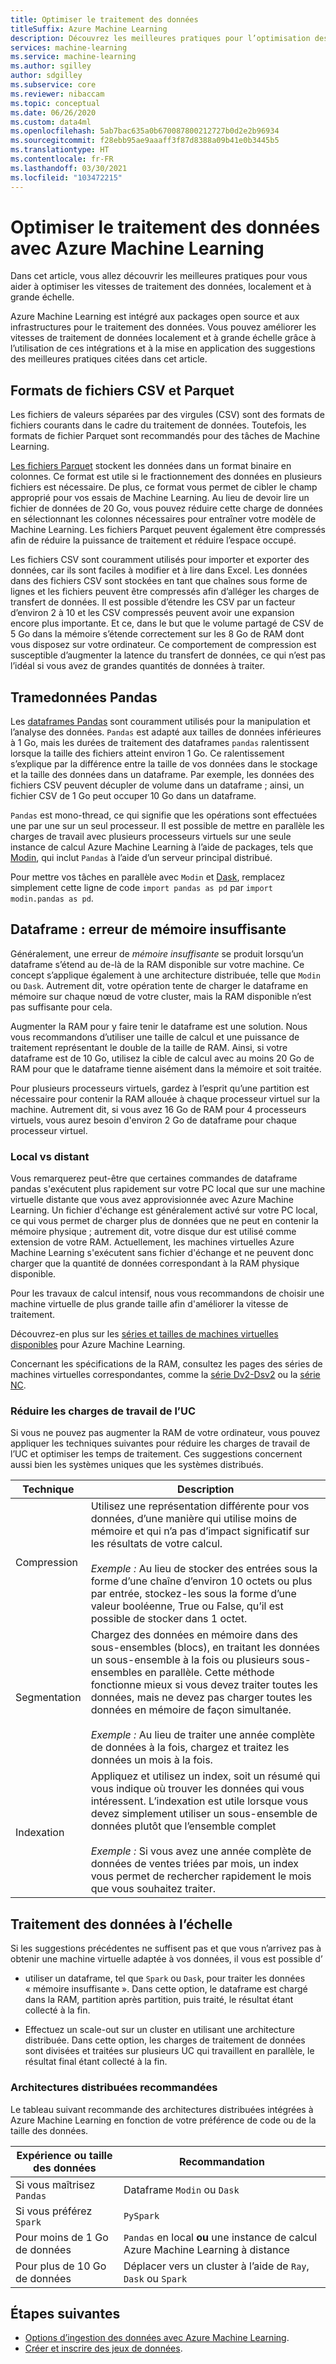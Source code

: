 ```yaml
---
title: Optimiser le traitement des données
titleSuffix: Azure Machine Learning
description: Découvrez les meilleures pratiques pour l’optimisation des vitesses de traitement de données et les intégrations prises en charge par Azure Machine Learning pour le traitement de données à grande échelle.
services: machine-learning
ms.service: machine-learning
ms.author: sgilley
author: sdgilley
ms.subservice: core
ms.reviewer: nibaccam
ms.topic: conceptual
ms.date: 06/26/2020
ms.custom: data4ml
ms.openlocfilehash: 5ab7bac635a0b670087800212727b0d2e2b96934
ms.sourcegitcommit: f28ebb95ae9aaaff3f87d8388a09b41e0b3445b5
ms.translationtype: HT
ms.contentlocale: fr-FR
ms.lasthandoff: 03/30/2021
ms.locfileid: "103472215"
---
```

# <a name="optimize-data-processing-with-azure-machine-learning"></a>Optimiser le traitement des données avec Azure Machine Learning

Dans cet article, vous allez découvrir les meilleures pratiques pour vous aider à optimiser les vitesses de traitement des données, localement et à grande échelle.

Azure Machine Learning est intégré aux packages open source et aux infrastructures pour le traitement des données. Vous pouvez améliorer les vitesses de traitement de données localement et à grande échelle grâce à l’utilisation de ces intégrations et à la mise en application des suggestions des meilleures pratiques citées dans cet article.

## <a name="parquet-and-csv-file-formats"></a>Formats de fichiers CSV et Parquet

Les fichiers de valeurs séparées par des virgules (CSV) sont des formats de fichiers courants dans le cadre du traitement de données. Toutefois, les formats de fichier Parquet sont recommandés pour des tâches de Machine Learning.

[Les fichiers Parquet](https://parquet.apache.org/) stockent les données dans un format binaire en colonnes. Ce format est utile si le fractionnement des données en plusieurs fichiers est nécessaire. De plus, ce format vous permet de cibler le champ approprié pour vos essais de Machine Learning. Au lieu de devoir lire un fichier de données de 20 Go, vous pouvez réduire cette charge de données en sélectionnant les colonnes nécessaires pour entraîner votre modèle de Machine Learning. Les fichiers Parquet peuvent également être compressés afin de réduire la puissance de traitement et réduire l’espace occupé.

Les fichiers CSV sont couramment utilisés pour importer et exporter des données, car ils sont faciles à modifier et à lire dans Excel. Les données dans des fichiers CSV sont stockées en tant que chaînes sous forme de lignes et les fichiers peuvent être compressés afin d’alléger les charges de transfert de données. Il est possible d’étendre les CSV par un facteur d’environ 2 à 10 et les CSV compressés peuvent avoir une expansion encore plus importante. Et ce, dans le but que le volume partagé de CSV de 5 Go dans la mémoire s’étende correctement sur les 8 Go de RAM dont vous disposez sur votre ordinateur. Ce comportement de compression est susceptible d’augmenter la latence du transfert de données, ce qui n’est pas l’idéal si vous avez de grandes quantités de données à traiter. 

## <a name="pandas-dataframe"></a>Tramedonnées Pandas

Les [dataframes Pandas](https://pandas.pydata.org/pandas-docs/stable/getting_started/overview.html) sont couramment utilisés pour la manipulation et l’analyse des données. `Pandas` est adapté aux tailles de données inférieures à 1 Go, mais les durées de traitement des dataframes `pandas` ralentissent lorsque la taille des fichiers atteint environ 1 Go. Ce ralentissement s’explique par la différence entre la taille de vos données dans le stockage et la taille des données dans un dataframe. Par exemple, les données des fichiers CSV peuvent décupler de volume dans un dataframe ; ainsi, un fichier CSV de 1 Go peut occuper 10 Go dans un dataframe.

`Pandas` est mono-thread, ce qui signifie que les opérations sont effectuées une par une sur un seul processeur. Il est possible de mettre en parallèle les charges de travail avec plusieurs processeurs virtuels sur une seule instance de calcul Azure Machine Learning à l’aide de packages, tels que [Modin](https://modin.readthedocs.io/en/latest/), qui inclut `Pandas` à l’aide d’un serveur principal distribué.

Pour mettre vos tâches en parallèle avec `Modin` et [Dask](https://dask.org), remplacez simplement cette ligne de code `import pandas as pd` par `import modin.pandas as pd`.

## <a name="dataframe-out-of-memory-error"></a>Dataframe : erreur de mémoire insuffisante 

Généralement, une erreur de *mémoire insuffisante* se produit lorsqu’un dataframe s’étend au de-là de la RAM disponible sur votre machine. Ce concept s’applique également à une architecture distribuée, telle que `Modin` ou `Dask`.  Autrement dit, votre opération tente de charger le dataframe en mémoire sur chaque nœud de votre cluster, mais la RAM disponible n’est pas suffisante pour cela.

Augmenter la RAM pour y faire tenir le dataframe est une solution. Nous vous recommandons d’utiliser une taille de calcul et une puissance de traitement représentant le double de la taille de RAM. Ainsi, si votre dataframe est de 10 Go, utilisez la cible de calcul avec au moins 20 Go de RAM pour que le dataframe tienne aisément dans la mémoire et soit traitée. 

Pour plusieurs processeurs virtuels, gardez à l’esprit qu’une partition est nécessaire pour contenir la RAM allouée à chaque processeur virtuel sur la machine. Autrement dit, si vous avez 16 Go de RAM pour 4 processeurs virtuels, vous aurez besoin d'environ 2 Go de dataframe pour chaque processeur virtuel.

### <a name="local-vs-remote"></a>Local vs distant

Vous remarquerez peut-être que certaines commandes de dataframe pandas s'exécutent plus rapidement sur votre PC local que sur une machine virtuelle distante que vous avez approvisionnée avec Azure Machine Learning. Un fichier d'échange est généralement activé sur votre PC local, ce qui vous permet de charger plus de données que ne peut en contenir la mémoire physique ; autrement dit, votre disque dur est utilisé comme extension de votre RAM. Actuellement, les machines virtuelles Azure Machine Learning s'exécutent sans fichier d'échange et ne peuvent donc charger que la quantité de données correspondant à la RAM physique disponible. 

Pour les travaux de calcul intensif, nous vous recommandons de choisir une machine virtuelle de plus grande taille afin d'améliorer la vitesse de traitement.

Découvrez-en plus sur les [séries et tailles de machines virtuelles disponibles](concept-compute-target.md#supported-vm-series-and-sizes) pour Azure Machine Learning. 

Concernant les spécifications de la RAM, consultez les pages des séries de machines virtuelles correspondantes, comme la [série Dv2-Dsv2](../virtual-machines/dv2-dsv2-series-memory.md) ou la [série NC](../virtual-machines/nc-series.md).

### <a name="minimize-cpu-workloads"></a>Réduire les charges de travail de l’UC

Si vous ne pouvez pas augmenter la RAM de votre ordinateur, vous pouvez appliquer les techniques suivantes pour réduire les charges de travail de l’UC et optimiser les temps de traitement. Ces suggestions concernent aussi bien les systèmes uniques que les systèmes distribués.

Technique | Description
----|----
Compression | Utilisez une représentation différente pour vos données, d’une manière qui utilise moins de mémoire et qui n’a pas d’impact significatif sur les résultats de votre calcul.<br><br>*Exemple :* Au lieu de stocker des entrées sous la forme d’une chaîne d’environ 10 octets ou plus par entrée, stockez-les sous la forme d’une valeur booléenne, True ou False, qu’il est possible de stocker dans 1 octet.
Segmentation | Chargez des données en mémoire dans des sous-ensembles (blocs), en traitant les données un sous-ensemble à la fois ou plusieurs sous-ensembles en parallèle. Cette méthode fonctionne mieux si vous devez traiter toutes les données, mais ne devez pas charger toutes les données en mémoire de façon simultanée. <br><br>*Exemple :* Au lieu de traiter une année complète de données à la fois, chargez et traitez les données un mois à la fois.
Indexation | Appliquez et utilisez un index, soit un résumé qui vous indique où trouver les données qui vous intéressent. L’indexation est utile lorsque vous devez simplement utiliser un sous-ensemble de données plutôt que l’ensemble complet<br><br>*Exemple :* Si vous avez une année complète de données de ventes triées par mois, un index vous permet de rechercher rapidement le mois que vous souhaitez traiter.

## <a name="scale-data-processing"></a>Traitement des données à l’échelle

Si les suggestions précédentes ne suffisent pas et que vous n’arrivez pas à obtenir une machine virtuelle adaptée à vos données, il vous est possible d’ 

* utiliser un dataframe, tel que `Spark` ou `Dask`, pour traiter les données « mémoire insuffisante ». Dans cette option, le dataframe est chargé dans la RAM, partition après partition, puis traité, le résultat étant collecté à la fin.  

* Effectuez un scale-out sur un cluster en utilisant une architecture distribuée. Dans cette option, les charges de traitement de données sont divisées et traitées sur plusieurs UC qui travaillent en parallèle, le résultat final étant collecté à la fin.

### <a name="recommended-distributed-frameworks"></a>Architectures distribuées recommandées

Le tableau suivant recommande des architectures distribuées intégrées à Azure Machine Learning en fonction de votre préférence de code ou de la taille des données.

Expérience ou taille des données | Recommandation
------|------
Si vous maîtrisez `Pandas`| Dataframe `Modin` ou `Dask`
Si vous préférez `Spark` | `PySpark`
Pour moins de 1 Go de données | `Pandas` en local **ou** une instance de calcul Azure Machine Learning à distance
Pour plus de 10 Go de données| Déplacer vers un cluster à l’aide de `Ray`, `Dask` ou `Spark`

## <a name="next-steps"></a>Étapes suivantes

* [Options d’ingestion des données avec Azure Machine Learning](concept-data-ingestion.md).
* [Créer et inscrire des jeux de données](how-to-create-register-datasets.md).
